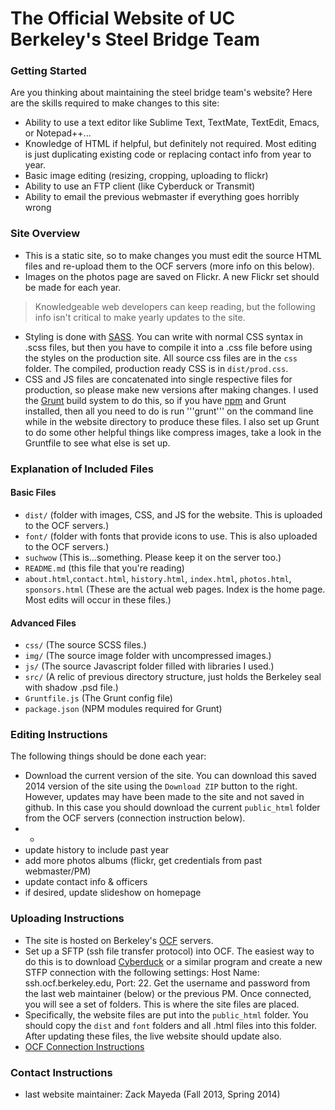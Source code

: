 The Official Website of UC Berkeley's Steel Bridge Team
=================

### Getting Started
Are you thinking about maintaining the steel bridge team's website? Here are the skills required to make changes to this site:
- Ability to use a text editor like Sublime Text, TextMate, TextEdit, Emacs, or Notepad++...
- Knowledge of HTML if helpful, but definitely not required. Most editing is just duplicating existing code or replacing contact info from year to year.
- Basic image editing (resizing, cropping, uploading to flickr)
- Ability to use an FTP client (like Cyberduck or Transmit)
- Ability to email the previous webmaster if everything goes horribly wrong

### Site Overview
- This is a static site, so to make changes you must edit the source HTML files and re-upload them to the OCF servers (more info on this below).
- Images on the photos page are saved on Flickr. A new Flickr set should be made for each year.
> Knowledgeable web developers can keep reading, but the following info isn't critical to make yearly updates to the site.
- Styling is done with [SASS](http://sass-lang.com/). You can write with normal CSS syntax in .scss files, but then you have to compile it into a .css file before using the styles on the production site. All source css files are in the ```css``` folder. The compiled, production ready CSS is in ```dist/prod.css```.
- CSS and JS files are concatenated into single respective files for production, so please make new versions after making changes. I used the [Grunt](http://gruntjs.com/) build system to do this, so if you have [npm](https://www.npmjs.org/) and Grunt installed, then all you need to do is run '''grunt''' on the command line while in the website directory to produce these files. I also set up Grunt to do some other helpful things like compress images, take a look in the Gruntfile to see what else is set up.

### Explanation of Included Files
#### Basic Files
- ```dist/``` (folder with images, CSS, and JS for the website. This is uploaded to the OCF servers.)
- ```font/``` (folder with fonts that provide icons to use. This is also uploaded to the OCF servers.)
- ```suchwow``` (This is...something. Please keep it on the server too.)
- ```README.md``` (this file that you're reading)
- ```about.html```,```contact.html```, ```history.html```, ```index.html```, ```photos.html```, ```sponsors.html``` (These are the actual web pages. Index is the home page. Most edits will occur in these files.)

#### Advanced Files
- ```css/``` (The source SCSS files.)
- ```img/``` (The source image folder with uncompressed images.)
- ```js/``` (The source Javascript folder filled with libraries I used.)
- ```src/``` (A relic of previous directory structure, just holds the Berkeley seal with shadow .psd file.)
- ```Gruntfile.js``` (The Grunt config file)
- ```package.json``` (NPM modules required for Grunt)

### Editing Instructions
The following things should be done each year:
- Download the current version of the site. You can download this saved 2014 version of the site using the ```Download ZIP``` button to the right. However, updates may have been made to the site and not saved in github. In this case you should download the current ```public_html``` folder from the OCF servers (connection instruction below).
- -
- update history to include past year
- add more photos albums (flickr, get credentials from past webmaster/PM)
- update contact info & officers
- if desired, update slideshow on homepage

### Uploading Instructions
- The site is hosted on Berkeley's [OCF](http://ocf.berkeley.edu) servers.
- Set up a SFTP (ssh file transfer protocol) into OCF. The easiest way to do this is to download [Cyberduck](http://cyberduck.io/) or a similar program and create a new STFP connection with the following settings: Host Name: ssh.ocf.berkeley.edu, Port: 22. Get the username and password from the last web maintainer (below) or the previous PM. Once connected, you will see a set of folders. This is where the site files are placed.
- Specifically, the website files are put into the ```public_html``` folder. You should copy the ```dist``` and ```font``` folders and all .html files into this folder. After updating these files, the live website should update also.
- [OCF Connection Instructions](http://wiki.ocf.berkeley.edu/services/shell/)

### Contact Instructions
- last website maintainer: Zack Mayeda (Fall 2013, Spring 2014)
